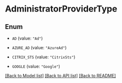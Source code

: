 # AdministratorProviderType

## Enum


* `AD` (value: `"Ad"`)

* `AZURE_AD` (value: `"AzureAd"`)

* `CITRIX_STS` (value: `"CitrixSts"`)

* `GOOGLE` (value: `"Google"`)


[[Back to Model list]](../README.md#documentation-for-models) [[Back to API list]](../README.md#documentation-for-api-endpoints) [[Back to README]](../README.md)


